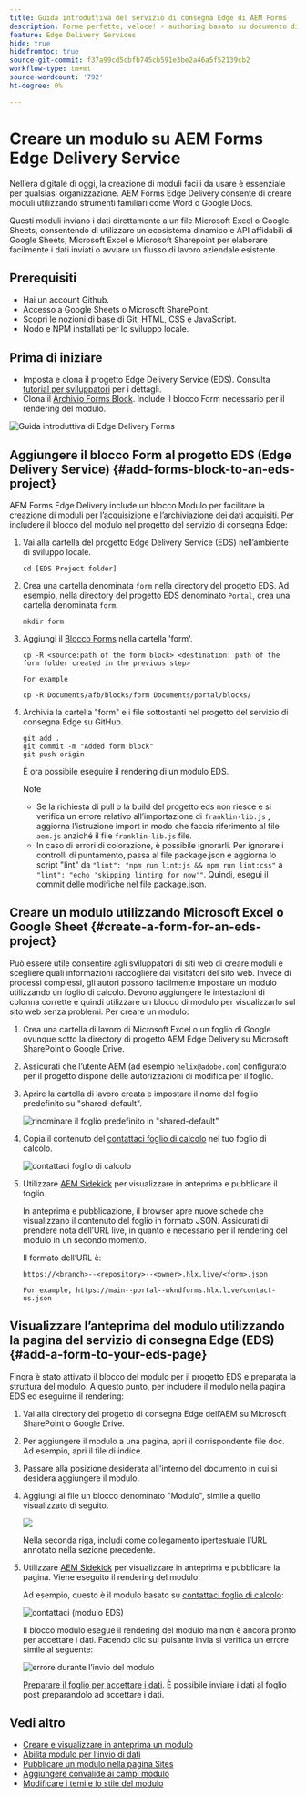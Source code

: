 ```yaml
---
title: Guida introduttiva del servizio di consegna Edge di AEM Forms
description: Forme perfette, veloce! ⚡ authoring basato su documento di AEM Forms Edge Delivery = velocità sorprendente e moduli compatibili con SEO per utenti e motori di ricerca più felici.
feature: Edge Delivery Services
hide: true
hidefromtoc: true
source-git-commit: f37a99cd5cbfb745cb591e3be2a46a5f52139cb2
workflow-type: tm+mt
source-wordcount: '792'
ht-degree: 0%

---
```



# Creare un modulo su AEM Forms Edge Delivery Service

Nell’era digitale di oggi, la creazione di moduli facili da usare è essenziale per qualsiasi organizzazione. AEM Forms Edge Delivery consente di creare moduli utilizzando strumenti familiari come Word o Google Docs.

Questi moduli inviano i dati direttamente a un file Microsoft Excel o Google Sheets, consentendo di utilizzare un ecosistema dinamico e API affidabili di Google Sheets, Microsoft Excel e Microsoft Sharepoint per elaborare facilmente i dati inviati o avviare un flusso di lavoro aziendale esistente.

## Prerequisiti

* Hai un account Github.
* Accesso a Google Sheets o Microsoft SharePoint.
* Scopri le nozioni di base di Git, HTML, CSS e JavaScript.
* Nodo e NPM installati per lo sviluppo locale.

## Prima di iniziare

* Imposta e clona il progetto Edge Delivery Service (EDS). Consulta [tutorial per sviluppatori](https://www.aem.live/developer/tutorial) per i dettagli.
* Clona il [Archivio Forms Block](https://github.com/adobe/afb). Include il blocco Form necessario per il rendering del modulo.

![Guida introduttiva di Edge Delivery Forms](/help/edge/assets/getting-started-with-eds-forms.png)

## Aggiungere il blocco Form al progetto EDS (Edge Delivery Service) {#add-forms-block-to-an-eds-project}

AEM Forms Edge Delivery include un blocco Modulo per facilitare la creazione di moduli per l’acquisizione e l’archiviazione dei dati acquisiti. Per includere il blocco del modulo nel progetto del servizio di consegna Edge:

1. Vai alla cartella del progetto Edge Delivery Service (EDS) nell’ambiente di sviluppo locale.


   ```Shell
   cd [EDS Project folder]
   ```

1. Crea una cartella denominata `form` nella directory del progetto EDS. Ad esempio, nella directory del progetto EDS denominato `Portal`, crea una cartella denominata `form`.

   ```Shell
   mkdir form
   ```


1. Aggiungi il [Blocco Forms](https://github.com/adobe/afb/tree/main/blocks/form) nella cartella &#39;form&#39;.

   ```shell
   cp -R <source:path of the form block> <destination: path of the form folder created in the previous step>
   
   For example
   
   cp -R Documents/afb/blocks/form Documents/portal/blocks/
   ```

1. Archivia la cartella &quot;form&quot; e i file sottostanti nel progetto del servizio di consegna Edge su GitHub.

   ```Shell
   git add .
   git commit -m "Added form block"
   git push origin
   ```

   È ora possibile eseguire il rendering di un modulo EDS.

   >[!NOTE]
   >
   > * Se la richiesta di pull o la build del progetto eds non riesce e si verifica un errore relativo all’importazione di `franklin-lib.js` , aggiorna l&#39;istruzione import in modo che faccia riferimento al file `aem.js` anziché il file `franklin-lib.js` file.
   > * In caso di errori di colorazione, è possibile ignorarli. Per ignorare i controlli di puntamento, passa al file package.json e aggiorna lo script &quot;lint&quot; da `"lint": "npm run lint:js && npm run lint:css"` a `"lint": "echo 'skipping linting for now'"`. Quindi, esegui il commit delle modifiche nel file package.json.

## Creare un modulo utilizzando Microsoft Excel o Google Sheet {#create-a-form-for-an-eds-project}

Può essere utile consentire agli sviluppatori di siti web di creare moduli e scegliere quali informazioni raccogliere dai visitatori del sito web. Invece di processi complessi, gli autori possono facilmente impostare un modulo utilizzando un foglio di calcolo. Devono aggiungere le intestazioni di colonna corrette e quindi utilizzare un blocco di modulo per visualizzarlo sul sito web senza problemi. Per creare un modulo:

1. Crea una cartella di lavoro di Microsoft Excel o un foglio di Google ovunque sotto la directory di progetto AEM Edge Delivery su Microsoft SharePoint o Google Drive.

1. Assicurati che l’utente AEM (ad esempio `helix@adobe.com`) configurato per il progetto dispone delle autorizzazioni di modifica per il foglio.

1. Aprire la cartella di lavoro creata e impostare il nome del foglio predefinito su &quot;shared-default&quot;.

   ![rinominare il foglio predefinito in &quot;shared-default&quot;](/help/edge/assets/rename-sheet-to-helix-default.png)

1. Copia il contenuto del [contattaci foglio di calcolo](https://docs.google.com/spreadsheets/d/12jvYjo1a3GOV30IqPY6_7YaCQtUmzWpFhoiOHDcjB28/edit?usp=drive_link) nel tuo foglio di calcolo.

   ![contattaci foglio di calcolo](/help/edge/assets/contact-us-form-spreadsheet.png)

1. Utilizzare [AEM Sidekick](https://www.aem.live/developer/tutorial#preview-and-publish-your-content) per visualizzare in anteprima e pubblicare il foglio.

   In anteprima e pubblicazione, il browser apre nuove schede che visualizzano il contenuto del foglio in formato JSON. Assicurati di prendere nota dell’URL live, in quanto è necessario per il rendering del modulo in un secondo momento.

   Il formato dell’URL è:

   ```shell
   https://<branch>--<repository>--<owner>.hlx.live/<form>.json
   
   For example, https://main--portal--wkndforms.hlx.live/contact-us.json
   ```

## Visualizzare l’anteprima del modulo utilizzando la pagina del servizio di consegna Edge (EDS) {#add-a-form-to-your-eds-page}

Finora è stato attivato il blocco del modulo per il progetto EDS e preparata la struttura del modulo. A questo punto, per includere il modulo nella pagina EDS ed eseguirne il rendering:

1. Vai alla directory del progetto di consegna Edge dell’AEM su Microsoft SharePoint o Google Drive.

1. Per aggiungere il modulo a una pagina, apri il corrispondente file doc. Ad esempio, apri il file di indice.

1. Passare alla posizione desiderata all&#39;interno del documento in cui si desidera aggiungere il modulo.

1. Aggiungi al file un blocco denominato &quot;Modulo&quot;, simile a quello visualizzato di seguito.

   ![](/help/edge/assets/form-block-in-sites-page-example.png)

   Nella seconda riga, includi come collegamento ipertestuale l’URL annotato nella sezione precedente.

1. Utilizzare [AEM Sidekick](https://www.aem.live/developer/tutorial#preview-and-publish-your-content) per visualizzare in anteprima e pubblicare la pagina. Viene eseguito il rendering del modulo.

   Ad esempio, questo è il modulo basato su [contattaci foglio di calcolo](https://docs.google.com/spreadsheets/d/12jvYjo1a3GOV30IqPY6_7YaCQtUmzWpFhoiOHDcjB28/edit?usp=drive_link):


   ![contattaci (modulo EDS)](/help/edge/assets/eds-form.png)

   Il blocco modulo esegue il rendering del modulo ma non è ancora pronto per accettare i dati. Facendo clic sul pulsante Invia si verifica un errore simile al seguente:

   ![errore durante l’invio del modulo](/help/edge/assets/form-error.png)

   [Preparare il foglio per accettare i dati](/help/edge/docs/forms/submit-forms.md). È possibile inviare i dati al foglio post preparandolo ad accettare i dati.


## Vedi altro

* [Creare e visualizzare in anteprima un modulo](/help/edge/docs/forms/create-forms.md)
* [Abilita modulo per l’invio di dati](/help/edge/docs/forms/submit-forms.md)
* [Pubblicare un modulo nella pagina Sites](/help/edge/docs/forms/publish-eds-forms.md)
* [Aggiungere convalide ai campi modulo](/help/edge/docs/forms/validate-forms.md)
* [Modificare i temi e lo stile del modulo](/help/edge/docs/forms/style-theme-forms.md)